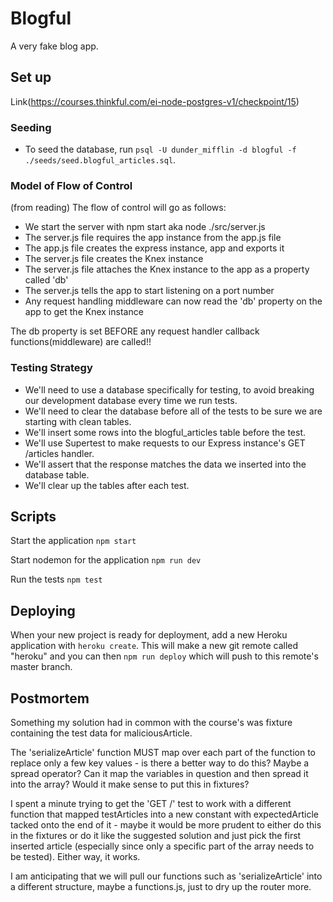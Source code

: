 # Blogful

A very fake blog app.

## Set up
Link(https://courses.thinkful.com/ei-node-postgres-v1/checkpoint/15)

### Seeding
- To seed the database, run `psql -U dunder_mifflin -d blogful -f ./seeds/seed.blogful_articles.sql`.

### Model of Flow of Control

(from reading) The flow of control will go as follows:

- We start the server with npm start aka node ./src/server.js
- The server.js file requires the app instance from the app.js file
- The app.js file creates the express instance, app and exports it
- The server.js file creates the Knex instance
- The server.js file attaches the Knex instance to the app as a property called 'db'
- The server.js tells the app to start listening on a port number
- Any request handling middleware can now read the 'db' property on the app to get the Knex instance

The db property is set BEFORE any request handler callback functions(middleware) are called!!

### Testing Strategy

- We'll need to use a database specifically for testing, to avoid breaking our development database every time we run tests.
- We'll need to clear the database before all of the tests to be sure we are starting with clean tables.
- We'll insert some rows into the blogful_articles table before the test.
- We'll use Supertest to make requests to our Express instance's GET /articles handler.
- We'll assert that the response matches the data we inserted into the database table.
- We'll clear up the tables after each test.

## Scripts

Start the application `npm start`

Start nodemon for the application `npm run dev`

Run the tests `npm test`

## Deploying

When your new project is ready for deployment, add a new Heroku application with `heroku create`. This will make a new git remote called "heroku" and you can then `npm run deploy` which will push to this remote's master branch.

## Postmortem

Something my solution had in common with the course's was fixture containing the test data for maliciousArticle.

The 'serializeArticle' function MUST map over each part of the function to replace only a few key values - is there a better way to do this? Maybe a spread operator? Can it map the variables in question and then spread it into the array? Would it make sense to put this in fixtures?

I spent a minute trying to get the 'GET /' test to work with a different function that mapped testArticles into a new constant with expectedArticle tacked onto the end of it - maybe it would be more prudent to either do this in the fixtures or do it like the suggested solution and just pick the first inserted article (especially since only a specific part of the array needs to be tested). Either way, it works.

I am anticipating that we will pull our functions such as 'serializeArticle' into a different structure, maybe a functions.js, just to dry up the router more.
